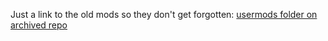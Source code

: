 Just a link to the old mods so they don't get forgotten: [usermods folder on archived repo](https://github.com/Armchair-Engineering/Mantis-Xol/tree/main/usermods)
